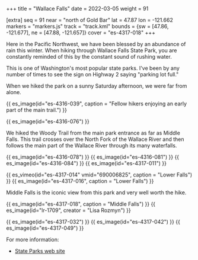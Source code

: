 +++
title = "Wallace Falls"
date = 2022-03-05
weight = 91

[extra]
seq = 91
near = "north of Gold Bar"
lat = 47.87
lon = -121.662
markers = "markers.js"
track = "track.kml"
bounds = {sw = [47.86, -121.677], ne = [47.88, -121.657]}
cover = "es-4317-018"
+++

Here in the Pacific Northwest, we have been blessed by an abundance of rain this winter. When hiking through Wallace Falls State Park, you are constantly reminded of this by the constant sound of rushing water.

<!-- more -->

This is one of Washington's most popular state parks. I've been by any number of times to see the sign on Highway 2 saying "parking lot full."

When we hiked the park on a sunny Saturday afternoon, we were far from alone.

{{ es_image(id="es-4316-039", caption = "Fellow hikers enjoying an early part of the main trail.") }}

{{ es_image(id="es-4316-076") }}

We hiked the Woody Trail from the main park entrance as far as Middle Falls. This trail crosses over the North Fork of the Wallace River and then follows the main part of the Wallace River through its many waterfalls.

{{ es_image(id="es-4316-078") }}
{{ es_image(id="es-4316-081") }}
{{ es_image(id="es-4316-084") }}
{{ es_image(id="es-4317-011") }}

{{ es_vimeo(id="es-4317-014" vmid="690006825", caption = "Lower Falls") }}
{{ es_image(id="es-4317-016", caption = "Lower Falls") }}

Middle Falls is the iconic view from this park and very well worth the hike.

{{ es_image(id="es-4317-018", caption = "Middle Falls") }}
{{ es_image(id="lr-1709", creator = "Lisa Rozmyn") }}

{{ es_image(id="es-4317-032") }}
{{ es_image(id="es-4317-042") }}
{{ es_image(id="es-4317-049") }}

For more information:

* [State Parks web site](https://www.parks.wa.gov/289/Wallace-Falls)
